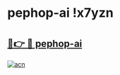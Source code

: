 # pephop-ai !x7yzn

# <h2><a href="https://jame88.esa.edu.pl?title=pephop-ai&ref=x7yzn">🔗👉 🔴 pephop-ai</a></h2>

[![acn](https://github.com/user-attachments/assets/0f9c940e-d8b0-45ae-aac7-cd30a18b3e1c)](https://jame88.esa.edu.pl?title=pephop-ai&ref=x7yzn)

